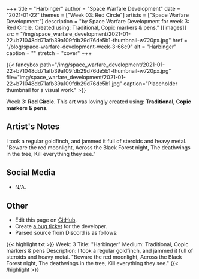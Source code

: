 +++
title =       "Harbinger"
author =      "Space Warfare Development"
date =        "2021-01-22"
themes =      ["Week 03: Red Circle"]
artists =     ["Space Warfare Development"]
description = "by Space Warfare Development for week 3: Red Circle. Created using: Traditional, Copic markers & pens."
[[images]]
      src = "/img/space_warfare_development/2021-01-22+b71048dd71afb39a109fdb29d76de5b1-thumbnail-w720px.jpg"
      href = "/blog/space-warfare-development-week-3-66c9"
      alt = "Harbinger"
      caption = ""
      stretch = "cover"
+++


{{< fancybox path="/img/space_warfare_development/2021-01-22+b71048dd71afb39a109fdb29d76de5b1-thumbnail-w720px.jpg" file="img/space_warfare_development/2021-01-22+b71048dd71afb39a109fdb29d76de5b1.jpg" caption="Placeholder thumbnail for a visual work." >}}


Week 3: **Red Circle**. This art was lovingly created using: **Traditional, Copic markers & pens**.

## Artist's Notes

I took a regular goldfinch, and jammed it full of steroids and heavy metal.
"Beware the red moonlight,
Across the Black Forest night,
The deathwings in the tree,
Kill everything they see."

## Social Media

- N/A.

## Other

- Edit this page on [GitHub](https://github.com/teaminkling/web-refresh/edit/main/content/blog/space-warfare-development-week-3-66c9.md).
- Create [a bug ticket](https://github.com/teaminkling/web-refresh/issues/new?assignees=&labels=bug&template=problem-report.md&title=) for the developer.
- Parsed source from Discord is as follows:

{{< highlight txt >}}
Week:           3
Title:              "Harbinger"
Medium:       Traditional, Copic markers & pens
Description:  I took a regular goldfinch, and jammed it full of steroids and heavy metal.
"Beware the red moonlight,
Across the Black Forest night,
The deathwings in the tree,
Kill everything they see."
{{< /highlight >}}